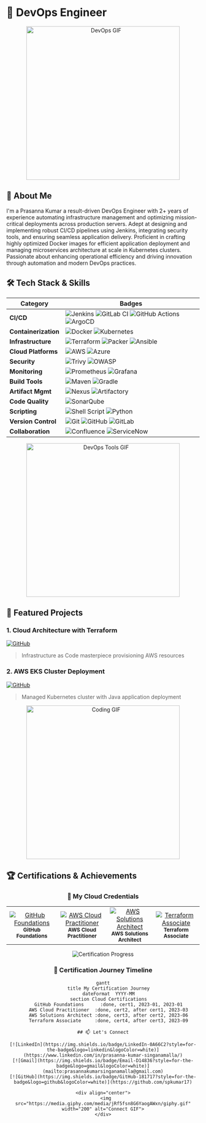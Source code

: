 # 🚀 DevOps Engineer

<div align="center">
  <img src="https://media.giphy.com/media/qgQUggAC3Pfv687qPC/giphy.gif" width="400" alt="DevOps GIF">
</div>

## 🚀 About Me
I'm a Prasanna Kumar a result-driven DevOps Engineer with 2+ years of experience automating infrastructure management and optimizing mission-critical deployments across production servers. Adept at designing and implementing robust CI/CD pipelines using Jenkins, integrating security tools, and ensuring seamless application delivery. Proficient in crafting highly optimized Docker images for efficient application deployment and managing microservices architecture at scale in Kubernetes clusters. Passionate about enhancing operational efficiency and driving innovation through automation and modern DevOps practices.

## 🛠️ Tech Stack & Skills

<div align="center">
    
| Category               | Badges                                                                                                                                                                                                                                                                                                                                                                                                                                                                                                                                                                                                 |
|------------------------|-------------------------------------------------------------------------------------------------------------------------------------------------------------------------------------------------------------------------------------------------------------------------------------------------------------------------------------------------------------------------------------------------------------------------------------------------------------------------------------------------------------------------------------------------------------------------------------------------------|
| **CI/CD**              | ![Jenkins](https://img.shields.io/badge/Jenkins-D24939?style=for-the-badge&logo=Jenkins&logoColor=white) ![GitLab CI](https://img.shields.io/badge/GitLab_CI-FCA121?style=for-the-badge&logo=gitlab&logoColor=white) ![GitHub Actions](https://img.shields.io/badge/GitHub_Actions-2088FF?style=for-the-badge&logo=github-actions&logoColor=white) ![ArgoCD](https://img.shields.io/badge/ArgoCD-EF7B4D?style=for-the-badge&logo=argo&logoColor=white)                                                                                                                                                  |
| **Containerization**   | ![Docker](https://img.shields.io/badge/Docker-2496ED?style=for-the-badge&logo=docker&logoColor=white) ![Kubernetes](https://img.shields.io/badge/Kubernetes-326CE5?style=for-the-badge&logo=kubernetes&logoColor=white)                                                                                                                                                           |
| **Infrastructure**     | ![Terraform](https://img.shields.io/badge/Terraform-7B42BC?style=for-the-badge&logo=terraform&logoColor=white) ![Packer](https://img.shields.io/badge/Packer-02A8EF?style=for-the-badge&logo=packer&logoColor=white) ![Ansible](https://img.shields.io/badge/Ansible-EE0000?style=for-the-badge&logo=ansible&logoColor=white)                                                                                                                                                                                                                                                                          |
| **Cloud Platforms**    | ![AWS](https://img.shields.io/badge/AWS-FF9900?style=for-the-badge&logo=amazon-aws&logoColor=white) ![Azure](https://img.shields.io/badge/Azure-0089D6?style=for-the-badge&logo=microsoft-azure&logoColor=white)                                                                                                                                                                                                                                                                                                                                                                                      |
| **Security**          | ![Trivy](https://img.shields.io/badge/Trivy-1904DA?style=for-the-badge) ![OWASP](https://img.shields.io/badge/OWASP-000000?style=for-the-badge&logo=owasp&logoColor=white)                                                                                                                                                                                                                                                                                                                                                                                                                            |
| **Monitoring**        | ![Prometheus](https://img.shields.io/badge/Prometheus-E6522C?style=for-the-badge&logo=prometheus&logoColor=white) ![Grafana](https://img.shields.io/badge/Grafana-F46800?style=for-the-badge&logo=grafana&logoColor=white)                                                                                                                                                                                                             |
| **Build Tools**       | ![Maven](https://img.shields.io/badge/Maven-C71A36?style=for-the-badge&logo=apache-maven&logoColor=white) ![Gradle](https://img.shields.io/badge/Gradle-02303A?style=for-the-badge&logo=gradle&logoColor=white)                                                                                                                                                                                                                                                                                                                                                                                       |
| **Artifact Mgmt**     | ![Nexus](https://img.shields.io/badge/Nexus-41B883?style=for-the-badge&logo=sonatype&logoColor=white) ![Artifactory](https://img.shields.io/badge/Artifactory-41B883?style=for-the-badge&logo=jfrog&logoColor=white)                                                                                                                                                                                                                                                                                                                                                                                  |
| **Code Quality**      | ![SonarQube](https://img.shields.io/badge/SonarQube-4E9BCD?style=for-the-badge&logo=sonarqube&logoColor=white)                                                                                                                                                                                                                                                                                                                                                                                                                                                                                       |
| **Scripting**         | ![Shell Script](https://img.shields.io/badge/Shell_Script-4EAA25?style=for-the-badge&logo=gnu-bash&logoColor=white) ![Python](https://img.shields.io/badge/Python-3776AB?style=for-the-badge&logo=python&logoColor=white)                                                                                                                                                                                                                                                                                                                                                                             |
| **Version Control**   | ![Git](https://img.shields.io/badge/Git-F05032?style=for-the-badge&logo=git&logoColor=white) ![GitHub](https://img.shields.io/badge/GitHub-181717?style=for-the-badge&logo=github&logoColor=white) ![GitLab](https://img.shields.io/badge/GitLab-FCA121?style=for-the-badge&logo=gitlab&logoColor=white)                                                                                                                                                                                                                                                                                               |
| **Collaboration**     | ![Confluence](https://img.shields.io/badge/Confluence-172B4D?style=for-the-badge&logo=confluence&logoColor=white) ![ServiceNow](https://img.shields.io/badge/ServiceNow-81B1D3?style=for-the-badge&logo=servicenow&logoColor=white)                                                                                                                                                                                                                                                                    |

</div>

<div align="center">
  <img src="https://media.giphy.com/media/jSKBmKkvo2dPQQtsR1/giphy.gif" width="400" alt="DevOps Tools GIF">
</div>


## 🌟 Featured Projects

### 1. Cloud Architecture with Terraform
[![GitHub](https://img.shields.io/badge/View_Project-181717?style=for-the-badge&logo=github&logoColor=white)](https://github.com/spkumar17/about_Project2.git)
> Infrastructure as Code masterpiece provisioning AWS resources

### 2. AWS EKS Cluster Deployment
[![GitHub](https://img.shields.io/badge/View_Project-181717?style=for-the-badge&logo=github&logoColor=white)](https://github.com/spkumar17/about_project1.git)
> Managed Kubernetes cluster with Java application deployment

<div align="center">
  <img src="https://media.giphy.com/media/L8K62iTDkzGX6/giphy.gif" width="400" alt="Coding GIF">
</div>

## 🏆 Certifications & Achievements

<div align="center">
  
### 🚀 My Cloud Credentials
  
<table>
  <tr>
    <td align="center" width="150">
      <a href="https://www.credly.com/badges/32a05e77-36cc-4826-849f-064db7d3bdb7/public_url">
        <img src="https://img.shields.io/badge/GitHub_Foundations-008CFF?style=for-the-badge&logo=github&logoColor=white&labelColor=121011" alt="GitHub Foundations">
      </a>
      <br>
      <sub><b>GitHub Foundations</b></sub>
    </td>
    <td align="center" width="150">
      <a href="https://www.credly.com/badges/1febcf31-c992-4795-85b1-a88fc453d29d/public_url">
        <img src="https://img.shields.io/badge/AWS_Cloud_Practitioner-5A6E64?style=for-the-badge&logo=amazon-aws&logoColor=white&labelColor=121011" alt="AWS Cloud Practitioner">
      </a>
      <br>
      <sub><b>AWS Cloud Practitioner</b></sub>
    </td>
    <td align="center" width="150">
      <a href="https://www.credly.com/badges/f1ab51b1-0430-4afc-a155-e4374124df4f/public_url">
        <img src="https://img.shields.io/badge/AWS_Solutions_Architect-FF9900?style=for-the-badge&logo=amazon-aws&logoColor=white&labelColor=121011" alt="AWS Solutions Architect">
      </a>
      <br>
      <sub><b>AWS Solutions Architect</b></sub>
    </td>
    <td align="center" width="150">
      <a href="https://www.credly.com/badges/4ba870d8-61eb-4ffe-af28-a2ec0bdf37b6/public_url">
        <img src="https://img.shields.io/badge/Terraform_Associate-5C4EE5?style=for-the-badge&logo=terraform&logoColor=white&labelColor=121011" alt="Terraform Associate">
      </a>
      <br>
      <sub><b>Terraform Associate</b></sub>
    </td>
  </tr>
</table>

![Certification Progress](https://media.giphy.com/media/v1.Y2lkPTc5MGI3NjExcW9lYzZ6dWx4Y3Q5Z3V0dG9yZzR4Y2VhZ2R5cGZ2cXJ4bGZ6eCZlcD12MV9pbnRlcm5hbF9naWZfYnlfaWQmY3Q9Zw/l0HU7JI1nzX9k2l3W/giphy.gif)

### 📜 Certification Journey Timeline

```mermaid
gantt
    title My Certification Journey
    dateFormat  YYYY-MM
    section Cloud Certifications
    GitHub Foundations      :done, cert1, 2023-01, 2023-01
    AWS Cloud Practitioner  :done, cert2, after cert1, 2023-03
    AWS Solutions Architect :done, cert3, after cert2, 2023-06
    Terraform Associate     :done, cert4, after cert3, 2023-09

## 📫 Let's Connect

[![LinkedIn](https://img.shields.io/badge/LinkedIn-0A66C2?style=for-the-badge&logo=linkedin&logoColor=white)](https://www.linkedin.com/in/prasanna-kumar-singanamalla/)
[![Gmail](https://img.shields.io/badge/Email-D14836?style=for-the-badge&logo=gmail&logoColor=white)](mailto:prasannakumarsinganamalla@gmail.com)
[![GitHub](https://img.shields.io/badge/GitHub-181717?style=for-the-badge&logo=github&logoColor=white)](https://github.com/spkumar17)

<div align="center">
  <img src="https://media.giphy.com/media/jRf5fsn8G6YaogAWxn/giphy.gif" width="200" alt="Connect GIF">
</div>
